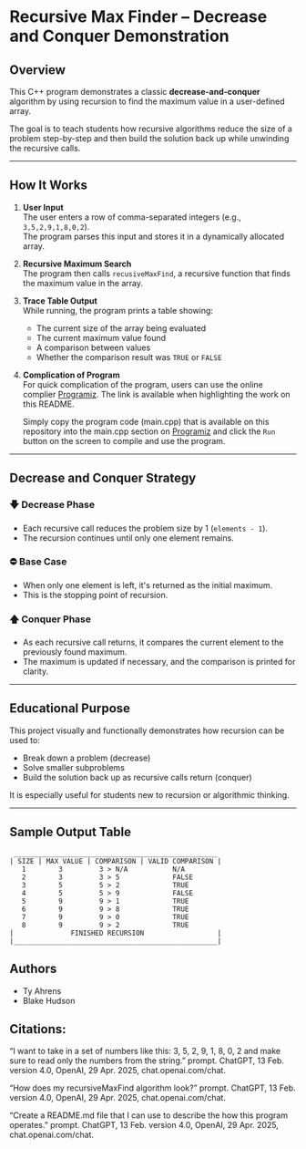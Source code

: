 # Recursive Max Finder – Decrease and Conquer Demonstration

## Overview

This C++ program demonstrates a classic **decrease-and-conquer** algorithm by using recursion to find the maximum value in a user-defined array.

The goal is to teach students how recursive algorithms reduce the size of a problem step-by-step and then build the solution back up while unwinding the recursive calls.

---

## How It Works

1. **User Input**  
   The user enters a row of comma-separated integers (e.g., `3,5,2,9,1,8,0,2`).  
   The program parses this input and stores it in a dynamically allocated array.

2. **Recursive Maximum Search**  
   The program then calls `recusiveMaxFind`, a recursive function that finds the maximum value in the array.

3. **Trace Table Output**  
   While running, the program prints a table showing:
   - The current size of the array being evaluated
   - The current maximum value found
   - A comparison between values
   - Whether the comparison result was `TRUE` or `FALSE`

4. **Complication of Program**  
   For quick complication of the program, users can use the online complier [Programiz](https://www.programiz.com/cpp-programming/online-compiler/). The link is available when highlighting the work on this README.
   
   Simply copy the program code (main.cpp) that is available on this repository into the main.cpp section on [Programiz](https://www.programiz.com/cpp-programming/online-compiler/) and click the `Run` button on the screen to compile and use the program. 


---

## Decrease and Conquer Strategy

### 🡇 Decrease Phase
- Each recursive call reduces the problem size by 1 (`elements - 1`).
- The recursion continues until only one element remains.

### ⛔ Base Case
- When only one element is left, it's returned as the initial maximum.
- This is the stopping point of recursion.

### 🡅 Conquer Phase
- As each recursive call returns, it compares the current element to the previously found maximum.
- The maximum is updated if necessary, and the comparison is printed for clarity.

---

## Educational Purpose

This project visually and functionally demonstrates how recursion can be used to:
- Break down a problem (decrease)
- Solve smaller subproblems
- Build the solution back up as recursive calls return (conquer)

It is especially useful for students new to recursion or algorithmic thinking.

---

## Sample Output Table
     __________________________________________________
    | SIZE | MAX VALUE | COMPARISON | VALID COMPARISON | 
       1        3         3 > N/A           N/A 
       2        3         3 > 5             FALSE 
       3        5         5 > 2             TRUE 
       4        5         5 > 9             FALSE 
       5        9         9 > 1             TRUE 
       6        9         9 > 8             TRUE 
       7        9         9 > 0             TRUE 
       8        9         9 > 2             TRUE 
    |              FINISHED RECURSION                  | 
    |__________________________________________________|

## Authors
- Ty Ahrens  
- Blake Hudson

## Citations: 

“I want to take in a set of numbers like this: 3, 5, 2, 9, 1, 8, 0, 2 and make sure to read only the numbers from the string.” prompt. ChatGPT, 13 Feb. version 4.0, OpenAI, 29 Apr. 2025, chat.openai.com/chat.

“How does my recursiveMaxFind algorithm look?” prompt. ChatGPT, 13 Feb. version 4.0, OpenAI, 29 Apr. 2025, chat.openai.com/chat.

“Create a README.md file that I can use to describe the how this program operates.” prompt. ChatGPT, 13 Feb. version 4.0, OpenAI, 29 Apr. 2025, chat.openai.com/chat.
